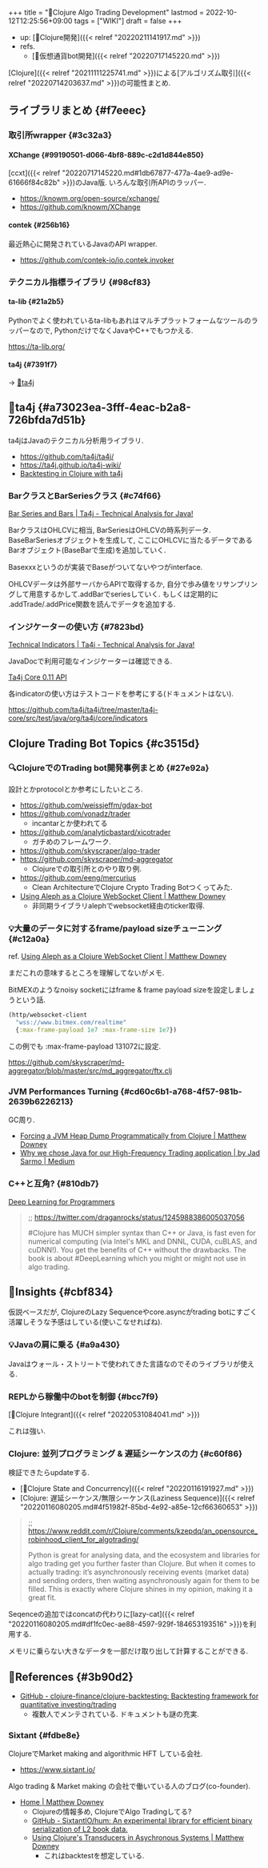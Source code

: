 +++
title = "📝Clojure Algo Trading Development"
lastmod = 2022-10-12T12:25:56+09:00
tags = ["WIKI"]
draft = false
+++

-   up: [📂Clojure開発]({{< relref "20220211141917.md" >}})
-   refs.
    -   [📝仮想通貨bot開発]({{< relref "20220717145220.md" >}})

[Clojure]({{< relref "20211111225741.md" >}})による[アルゴリズム取引]({{< relref "20220714203637.md" >}})の可能性まとめ.


## ライブラリまとめ {#f7eeec}


### 取引所wrapper {#3c32a3}


#### XChange {#99190501-d066-4bf8-889c-c2d1d844e850}

[ccxt]({{< relref "20220717145220.md#1db67877-477a-4ae9-ad9e-61666f84c82b" >}})のJava版. いろんな取引所APIのラッパー.

-   <https://knowm.org/open-source/xchange/>
-   <https://github.com/knowm/XChange>


#### contek {#256b16}

最近熱心に開発されているJavaのAPI wrapper.

-   <https://github.com/contek-io/io.contek.invoker>


### テクニカル指標ライブラリ {#98cf83}


#### ta-lib {#21a2b5}

Pythonでよく使われているta-libもあれはマルチプラットフォームなツールのラッパーなので, PythonだけでなくJavaやC++でもつかえる.

<https://ta-lib.org/>


#### ta4j {#7391f7}

-> [📝ta4j](#a73023ea-3fff-4eac-b2a8-726bfda7d51b)


## 📝ta4j {#a73023ea-3fff-4eac-b2a8-726bfda7d51b}

ta4jはJavaのテクニカル分析用ライブラリ.

-   <https://github.com/ta4j/ta4j/>
-   <https://ta4j.github.io/ta4j-wiki/>
-   [Backtesting in Clojure with ta4j](https://blog.jex.io/post/backtesting-in-clojure-with-ta4j.html)


### BarクラスとBarSeriesクラス {#c74f66}

[Bar Series and Bars | Ta4j - Technical Analysis for Java!](https://ta4j.github.io/ta4j-wiki/Time-series-and-bars.html)

BarクラスはOHLCVに相当, BarSeriesはOHLCVの時系列データ. BaseBarSeriesオブジェクトを生成して, ここにOHLCVに当たるデータであるBarオブジェクト(BaseBarで生成)を追加していく.

Basexxxというのが実装でBaseがついてないやつがinterface.

OHLCVデータは外部サーバからAPIで取得するか, 自分で歩み値をリサンプリングして用意するかして.addBarでseriesしていく. もしくは定期的に .addTrade/.addPrice関数を読んでデータを追加する.


### インジケーターの使い方 {#7823bd}

[Technical Indicators | Ta4j - Technical Analysis for Java!](https://ta4j.github.io/ta4j-wiki/Technical-indicators.html)

JavaDocで利用可能なインジケーターは確認できる.

[Ta4j Core 0.11 API](https://oss.sonatype.org/service/local/repositories/releases/archive/org/ta4j/ta4j-core/0.11/ta4j-core-0.11-javadoc.jar/!/index.html)

各indicatorの使い方はテストコードを参考にする(ドキュメントはない).

<https://github.com/ta4j/ta4j/tree/master/ta4j-core/src/test/java/org/ta4j/core/indicators>


## Clojure Trading Bot Topics {#c3515d}


### 🔍ClojureでのTrading bot開発事例まとめ {#27e92a}

設計とかprotocolとか参考にしたいところ.

-   <https://github.com/weissjeffm/gdax-bot>
-   <https://github.com/vonadz/trader>
    -   incantarとか使われてる
-   <https://github.com/analyticbastard/xicotrader>
    -   ガチめのフレームワーク.
-   <https://github.com/skyscraper/algo-trader>
-   <https://github.com/skyscraper/md-aggregator>
    -   Clojureでの取引所とのやり取り例.
-   <https://github.com/eeng/mercurius>
    -   Clean ArchitectureでClojure Crypto Trading Botつくってみた.
-   [Using Aleph as a Clojure WebSocket Client | Matthew Downey](https://matthewdowney.github.io/aleph-websocket-client-not-jetty.html)
    -   非同期ライブラリalephでwebsocket経由のticker取得.


### 💡大量のデータに対するframe/payload sizeチューニング {#c12a0a}

ref. [Using Aleph as a Clojure WebSocket Client | Matthew Downey](https://matthewdowney.github.io/aleph-websocket-client-not-jetty.html)

まだこれの意味するところを理解してないがメモ.

BitMEXのようなnoisy socketにはframe & frame payload sizeを設定しましょうという話.

```clojure
(http/websocket-client
  "wss://www.bitmex.com/realtime"
  {:max-frame-payload 1e7 :max-frame-size 1e7})
```

この例でも :max-frame-payload 131072に設定.

<https://github.com/skyscraper/md-aggregator/blob/master/src/md_aggregator/ftx.clj>


### JVM Performances Turning {#cd60c6b1-a768-4f57-981b-2639b6226213}

GC周り.

-   [Forcing a JVM Heap Dump Programmatically from Clojure | Matthew Downey](https://matthewdowney.github.io/forcing-jvm-heap-dump-programmatically-clojure.html)
-   [Why we chose Java for our High-Frequency Trading application | by Jad Sarmo | Medium](https://medium.com/@jadsarmo/why-we-chose-java-for-our-high-frequency-trading-application-600f7c04da94)


### C++と互角? {#810db7}

[Deep Learning for Programmers](https://aiprobook.com/deep-learning-for-programmers/)

> ;; <https://twitter.com/draganrocks/status/1245988386005037056>
>
> \#Clojure has MUCH simpler syntax than C++ or Java, is fast even for numerical computing (via Intel's MKL and DNNL, CUDA, cuBLAS, and cuDNN!). You get the benefits of C++ without the drawbacks. The book is about #DeepLearning which  you might or might not use in algo trading.


## 🤔Insights {#cbf834}

仮説ベースだが, ClojureのLazy Sequenceやcore.asyncがtrading botにすごく活躍しそうな予感はしている(使いこなせればね).


### 💡Javaの肩に乗る {#a9a430}

Javaはウォール・ストリートで使われてきた言語なのでそのライブラリが使える.


### REPLから稼働中のbotを制御 {#bcc7f9}

[📝Clojure Integrant]({{< relref "20220531084041.md" >}})

これは強い.


### Clojure: 並列プログラミング & 遅延シーケンスの力 {#c60f86}

検証できたらupdateする.

-   [📝Clojure State and Concurrency]({{< relref "20220116191927.md" >}})
-   [Clojure: 遅延シーケンス/無限シーケンス(Laziness Sequence)]({{< relref "20220116080205.md#4f51982f-85bd-4e92-a85e-12cf66360653" >}})

> ;; <https://www.reddit.com/r/Clojure/comments/kzepdq/an_opensource_robinhood_client_for_algotrading/>
>
> Python is great for analysing data, and the ecosystem and libraries for algo trading get you further faster than Clojure. But when it comes to actually trading: it’s asynchronously receiving events (market data) and sending orders, then waiting asynchronously again for them to be filled. This is exactly where Clojure shines in my opinion, making it a great fit.

Seqenceの追加ではconcatの代わりに[lazy-cat]({{< relref "20220116080205.md#df1fc0ec-ae88-4597-929f-184653193516" >}})を利用する.

メモリに乗らない大きなデータを一部だけ取り出して計算することができる.


## 🔗References {#3b90d2}

-   [GitHub - clojure-finance/clojure-backtesting: Backtesting framework for quantitative investing/trading](https://github.com/clojure-finance/clojure-backtesting)
    -   複数人でメンテされている. ドキュメントも謎の充実.


### Sixtant {#fdbe8e}

ClojureでMarket making and algorithmic HFT している会社.

-   <https://www.sixtant.io/>

Algo trading & Market making の会社で働いている人のブログ(co-founder).

-   [Home | Matthew Downey](https://matthewdowney.github.io/)
    -   Clojureの情報多め, ClojureでAlgo Tradingしてる?
    -   [GitHub - SixtantIO/hum: An experimental library for efficient binary serialization of L2 book data.](https://github.com/SixtantIO/hum)
    -   [Using Clojure's Transducers in Asychronous Systems | Matthew Downey](https://matthewdowney.github.io/managing-resources-clojure.html)
        -   これはbacktestを想定している.
